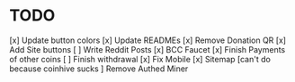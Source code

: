 # TODO
[x] Update button colors
[x] Update READMEs
[x] Remove Donation QR
[x] Add Site buttons
[ ] Write Reddit Posts
[x] BCC Faucet
[x] Finish Payments of other coins
[ ] Finish withdrawal
[x] Fix Mobile
[x] Sitemap
[can't do because coinhive sucks ] Remove Authed Miner

